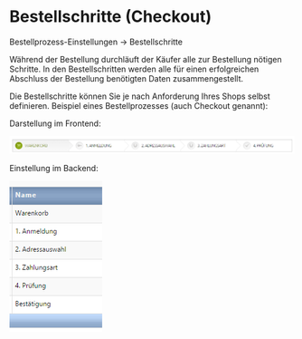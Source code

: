 # Bestellschritte (Checkout)

Bestellprozess-Einstellungen → Bestellschritte

Während der Bestellung durchläuft der Käufer alle zur Bestellung nötigen Schritte. In den Bestellschritten werden alle für einen erfolgreichen Abschluss der Bestellung benötigten Daten zusammengestellt.

Die Bestellschritte können Sie je nach Anforderung Ihres Shops selbst definieren.
Beispiel eines Bestellprozesses (auch Checkout genannt):

Darstellung im Frontend:

![](bild47.png)

Einstellung im Backend:

![](bild48.png)

